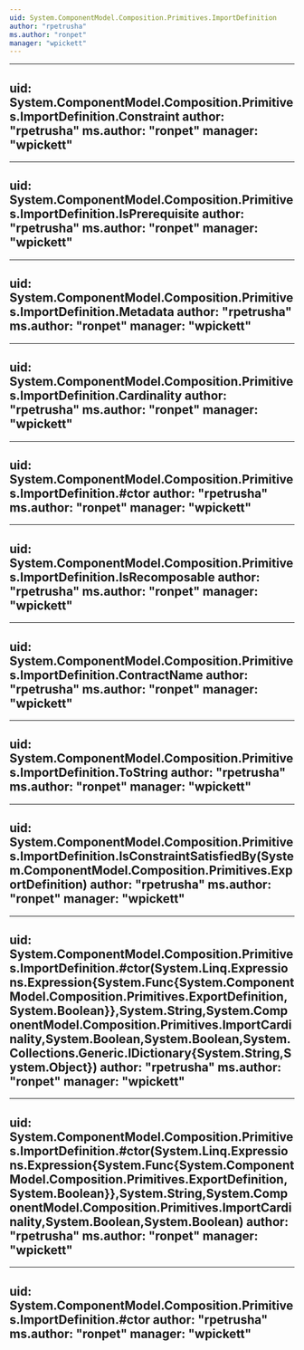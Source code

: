 ```yaml
---
uid: System.ComponentModel.Composition.Primitives.ImportDefinition
author: "rpetrusha"
ms.author: "ronpet"
manager: "wpickett"
---
```


---
uid: System.ComponentModel.Composition.Primitives.ImportDefinition.Constraint
author: "rpetrusha"
ms.author: "ronpet"
manager: "wpickett"
---

---
uid: System.ComponentModel.Composition.Primitives.ImportDefinition.IsPrerequisite
author: "rpetrusha"
ms.author: "ronpet"
manager: "wpickett"
---

---
uid: System.ComponentModel.Composition.Primitives.ImportDefinition.Metadata
author: "rpetrusha"
ms.author: "ronpet"
manager: "wpickett"
---

---
uid: System.ComponentModel.Composition.Primitives.ImportDefinition.Cardinality
author: "rpetrusha"
ms.author: "ronpet"
manager: "wpickett"
---

---
uid: System.ComponentModel.Composition.Primitives.ImportDefinition.#ctor
author: "rpetrusha"
ms.author: "ronpet"
manager: "wpickett"
---

---
uid: System.ComponentModel.Composition.Primitives.ImportDefinition.IsRecomposable
author: "rpetrusha"
ms.author: "ronpet"
manager: "wpickett"
---

---
uid: System.ComponentModel.Composition.Primitives.ImportDefinition.ContractName
author: "rpetrusha"
ms.author: "ronpet"
manager: "wpickett"
---

---
uid: System.ComponentModel.Composition.Primitives.ImportDefinition.ToString
author: "rpetrusha"
ms.author: "ronpet"
manager: "wpickett"
---

---
uid: System.ComponentModel.Composition.Primitives.ImportDefinition.IsConstraintSatisfiedBy(System.ComponentModel.Composition.Primitives.ExportDefinition)
author: "rpetrusha"
ms.author: "ronpet"
manager: "wpickett"
---

---
uid: System.ComponentModel.Composition.Primitives.ImportDefinition.#ctor(System.Linq.Expressions.Expression{System.Func{System.ComponentModel.Composition.Primitives.ExportDefinition,System.Boolean}},System.String,System.ComponentModel.Composition.Primitives.ImportCardinality,System.Boolean,System.Boolean,System.Collections.Generic.IDictionary{System.String,System.Object})
author: "rpetrusha"
ms.author: "ronpet"
manager: "wpickett"
---

---
uid: System.ComponentModel.Composition.Primitives.ImportDefinition.#ctor(System.Linq.Expressions.Expression{System.Func{System.ComponentModel.Composition.Primitives.ExportDefinition,System.Boolean}},System.String,System.ComponentModel.Composition.Primitives.ImportCardinality,System.Boolean,System.Boolean)
author: "rpetrusha"
ms.author: "ronpet"
manager: "wpickett"
---

---
uid: System.ComponentModel.Composition.Primitives.ImportDefinition.#ctor
author: "rpetrusha"
ms.author: "ronpet"
manager: "wpickett"
---
